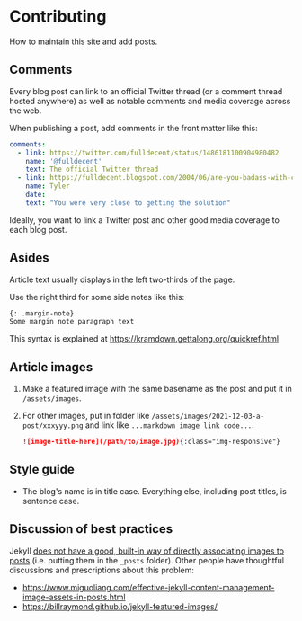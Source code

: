 # Contributing

How to maintain this site and add posts.

## Comments

Every blog post can link to an official Twitter thread (or a comment thread hosted anywhere) as well as notable comments and media coverage across the web.

When publishing a post, add comments in the front matter like this:

```yaml
comments:
  - link: https://twitter.com/fulldecent/status/1486181100904980482
    name: '@fulldecent'
    text: The official Twitter thread
  - link: https://fulldecent.blogspot.com/2004/06/are-you-badass-with-c-then-fix-this.html?showComment=1087170900000#c108717092705622985
    name: Tyler
    date: 
    text: "You were very close to getting the solution"
```

Ideally, you want to link a Twitter post and other good media coverage to each blog post.

## Asides

Article text usually displays in the left two-thirds of the page.

Use the right third for some side notes like this:

```markdown
{: .margin-note}
Some margin note paragraph text
```

This syntax is explained at https://kramdown.gettalong.org/quickref.html

## Article images

1. Make a featured image with the same basename as the post and put it in `/assets/images`.

2. For other images, put in folder like `/assets/images/2021-12-03-a-post/xxxyyy.png` and link like `...markdown image link code...`.

   ```markdown
   ![image-title-here](/path/to/image.jpg){:class="img-responsive"}
   ```


## Style guide

* The blog's name is in title case. Everything else, including post titles, is sentence case.

## Discussion of best practices

Jekyll [does not have a good, built-in way of directly associating images to posts](https://github.com/jekyll/jekyll/issues/7681) (i.e. putting them in the `_posts` folder). Other people have thoughtful discussions and prescriptions about this problem:

- https://www.miguoliang.com/effective-jekyll-content-management-image-assets-in-posts.html
- https://billraymond.github.io/jekyll-featured-images/
